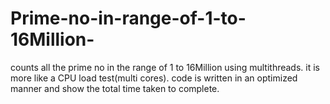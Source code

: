 # Prime-no-in-range-of-1-to-16Million-
counts all the prime no in the range of 1 to 16Million using multithreads. it is more like a CPU load test(multi cores).
code is written in an optimized manner and show the total time taken to complete.
